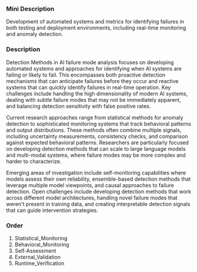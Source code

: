 ### Mini Description

Development of automated systems and metrics for identifying failures in both testing and deployment environments, including real-time monitoring and anomaly detection.

### Description

Detection Methods in AI failure mode analysis focuses on developing automated systems and approaches for identifying when AI systems are failing or likely to fail. This encompasses both proactive detection mechanisms that can anticipate failures before they occur and reactive systems that can quickly identify failures in real-time operation. Key challenges include handling the high dimensionality of modern AI systems, dealing with subtle failure modes that may not be immediately apparent, and balancing detection sensitivity with false positive rates.

Current research approaches range from statistical methods for anomaly detection to sophisticated monitoring systems that track behavioral patterns and output distributions. These methods often combine multiple signals, including uncertainty measurements, consistency checks, and comparison against expected behavioral patterns. Researchers are particularly focused on developing detection methods that can scale to large language models and multi-modal systems, where failure modes may be more complex and harder to characterize.

Emerging areas of investigation include self-monitoring capabilities where models assess their own reliability, ensemble-based detection methods that leverage multiple model viewpoints, and causal approaches to failure detection. Open challenges include developing detection methods that work across different model architectures, handling novel failure modes that weren't present in training data, and creating interpretable detection signals that can guide intervention strategies.

### Order

1. Statistical_Monitoring
2. Behavioral_Monitoring
3. Self-Assessment
4. External_Validation
5. Runtime_Verification

